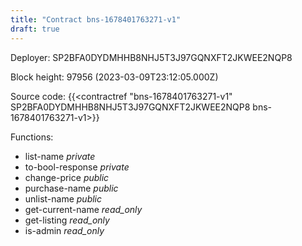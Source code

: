 ```yaml
---
title: "Contract bns-1678401763271-v1"
draft: true
---
```

Deployer: SP2BFA0DYDMHHB8NHJ5T3J97GQNXFT2JKWEE2NQP8


 



Block height: 97956 (2023-03-09T23:12:05.000Z)

Source code: {{<contractref "bns-1678401763271-v1" SP2BFA0DYDMHHB8NHJ5T3J97GQNXFT2JKWEE2NQP8 bns-1678401763271-v1>}}

Functions:

* list-name _private_
* to-bool-response _private_
* change-price _public_
* purchase-name _public_
* unlist-name _public_
* get-current-name _read_only_
* get-listing _read_only_
* is-admin _read_only_
